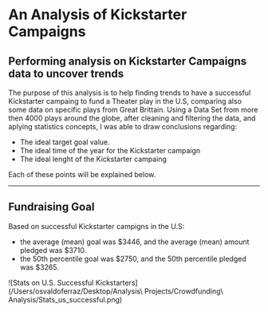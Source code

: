 # An Analysis of Kickstarter Campaigns
Performing analysis on Kickstarter Campaigns data to uncover trends
---
The purpose of this analysis is to help finding trends to have a successful Kickstarter campaing to fund a Theater play in the U.S, comparing also some data on specific plays from Great Brittain.
Using a Data Set from more then 4000 plays around the globe, after cleaning and filtering the data, and aplying statistics concepts, I was able to draw conclusions regarding:
- The ideal target goal value.
- The ideal time of the year for the Kickstarter campaign
- The ideal lenght of the Kickstarter campaing

Each of these points will be explained below.

---

## Fundraising Goal
Based on successful Kickstarter campigns in the U.S:
- the average (mean) goal was $3446, and the average (mean) amount pledged was $3710.
- the 50th percentile goal was $2750, and the 50th percentile pledged was $3265.

![Stats on U.S. Successful Kickstarters](/Users/osvaldoferraz/Desktop/Analysis\ Projects/Crowdfunding\ Analysis/Stats_us_successful.png)
